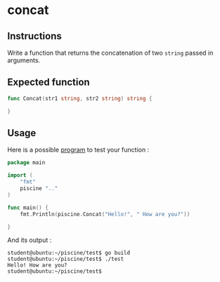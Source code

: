 # concat

## Instructions

Write a function that returns the concatenation of two `string` passed in arguments.

## Expected function

```go
func Concat(str1 string, str2 string) string {

}
```

## Usage

Here is a possible [program](TODO-LINK) to test your function :

```go
package main

import (
	"fmt"
	piscine ".."
)

func main() {
	fmt.Println(piscine.Concat("Hello!", " How are you?"))

}
```

And its output :

```console
student@ubuntu:~/piscine/test$ go build
student@ubuntu:~/piscine/test$ ./test
Hello! How are you?
student@ubuntu:~/piscine/test$
```

